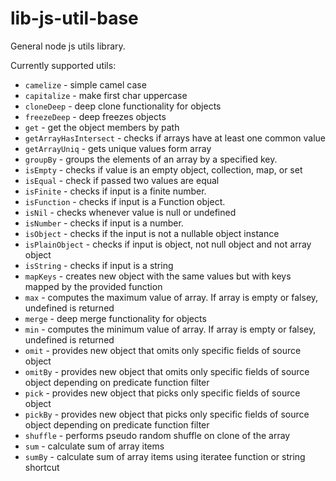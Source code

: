 # lib-js-util-base

General node js utils library.

Currently supported utils:
- `camelize` - simple camel case
- `capitalize` - make first char uppercase
- `cloneDeep` - deep clone functionality for objects
- `freezeDeep` - deep freezes objects
- `get` - get the object members by path
- `getArrayHasIntersect` - checks if arrays have at least one common value
- `getArrayUniq` - gets unique values form array
- `groupBy` - groups the elements of an array by a specified key.
- `isEmpty` - checks if value is an empty object, collection, map, or set
- `isEqual` - check if passed two values are equal
- `isFinite` - checks if input is a finite number.
- `isFunction` - checks if input is a Function object.
- `isNil` - checks whenever value is null or undefined
- `isNumber` - checks if input is a number.
- `isObject` - checks if the input is not a nullable object instance
- `isPlainObject` - checks if input is object, not null object and not array object
- `isString` - checks if input is a string
- `mapKeys` - creates new object with the same values but with keys mapped by the provided function
- `max` - computes the maximum value of array. If array is empty or falsey, undefined is returned
- `merge` - deep merge functionality for objects
- `min` - computes the minimum value of array. If array is empty or falsey, undefined is returned
- `omit` - provides new object that omits only specific fields of source object
- `omitBy` -  provides new object that omits only specific fields of source object depending on predicate function filter
- `pick` - provides new object that picks only specific fields of source object
- `pickBy` -  provides new object that picks only specific fields of source object depending on predicate function filter
- `shuffle` - performs pseudo random shuffle on clone of the array
- `sum` - calculate sum of array items
- `sumBy` - calculate sum of array items using iteratee function or string shortcut
